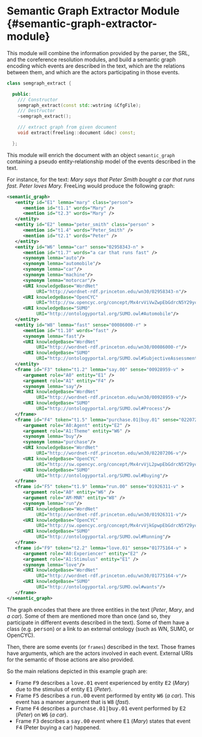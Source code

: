 
# Semantic Graph Extractor Module {#semantic-graph-extractor-module}

This module will combine the information provided by the parser, the SRL, and the coreference resolution modules, and build a semantic graph encoding which events are described in the text, which are the relations between them, and which are the actors participating in those events.

```C++
class semgraph_extract {

  public:
    /// Constructor   
    semgraph_extract(const std::wstring &CfgFile);    
    /// Destructor   
    ~semgraph_extract();

    /// extract graph from given document
    void extract(freeling::document &doc) const;

  };
```

This module will enrich the document with an object `semantic_graph` containing a pseudo entity-relationship model of the events described in the text.

For instance, for the text: _Mary says that Peter Smith bought a car that runs fast. Peter loves Mary._ FreeLing would produce the following graph:

```XML
<semantic_graph>
   <entity id="E1" lemma="mary" class="person">
      <mention id="t1.1" words="Mary" />
      <mention id="t2.3" words="Mary" />
   </entity>
   <entity id="E2" lemma="peter_smith" class="person" >
      <mention id="t1.4" words="Peter_Smith" />
      <mention id="t2.1" words="Peter" />
   </entity>
   <entity id="W6" lemma="car" sense="02958343-n" >
      <mention id="t1.7" words="a car that runs fast" />
      <synonym lemma="auto"/>
      <synonym lemma="automobile"/>
      <synonym lemma="car"/>
      <synonym lemma="machine"/>
      <synonym lemma="motorcar"/>
      <URI knowledgeBase="WordNet" 
           URI="http://wordnet-rdf.princeton.edu/wn30/02958343-n"/>
      <URI knowledgeBase="OpenCYC" 
           URI="http://sw.opencyc.org/concept/Mx4rvViVwZwpEbGdrcN5Y29ycA"/>
      <URI knowledgeBase="SUMO" 
           URI="http://ontologyportal.org/SUMO.owl#Automobile"/>
   </entity>
   <entity id="W8" lemma="fast" sense="00086000-r" >
      <mention id="t1.10" words="fast" />
      <synonym lemma="fast"/>
      <URI knowledgeBase="WordNet" 
           URI="http://wordnet-rdf.princeton.edu/wn30/00086000-r"/>
      <URI knowledgeBase="SUMO" 
           URI="http://ontologyportal.org/SUMO.owl#SubjectiveAssessmentAttribute"/>
   </entity>
   <frame id="F3" token="t1.2" lemma="say.00" sense="00928959-v" >
      <argument role="A0" entity="E1" />
      <argument role="A1" entity="F4" />
      <synonym lemma="say"/>
      <URI knowledgeBase="WordNet" 
           URI="http://wordnet-rdf.princeton.edu/wn30/00928959-v"/>
      <URI knowledgeBase="SUMO" 
           URI="http://ontologyportal.org/SUMO.owl#Process"/>
   </frame>
   <frame id="F4" token="t1.5" lemma="purchase.01|buy.01" sense="02207206-v" >
      <argument role="A0:Agent" entity="E2" />
      <argument role="A1:Theme" entity="W6" />
      <synonym lemma="buy"/>
      <synonym lemma="purchase"/>
      <URI knowledgeBase="WordNet" 
           URI="http://wordnet-rdf.princeton.edu/wn30/02207206-v"/>
      <URI knowledgeBase="OpenCYC" 
           URI="http://sw.opencyc.org/concept/Mx4rvVjL2pwpEbGdrcN5Y29ycA"/>
      <URI knowledgeBase="SUMO" 
           URI="http://ontologyportal.org/SUMO.owl#Buying"/>
   </frame>
   <frame id="F5" token="t1.9" lemma="run.00" sense="01926311-v" >
      <argument role="A0" entity="W6" />
      <argument role="AM-MNR" entity="W8" />
      <synonym lemma="run"/>
      <URI knowledgeBase="WordNet" 
           URI="http://wordnet-rdf.princeton.edu/wn30/01926311-v"/>
      <URI knowledgeBase="OpenCYC" 
           URI="http://sw.opencyc.org/concept/Mx4rvVjkGpwpEbGdrcN5Y29ycA"/>
      <URI knowledgeBase="SUMO" 
           URI="http://ontologyportal.org/SUMO.owl#Running"/>
   </frame>
   <frame id="F9" token="t2.2" lemma="love.01" sense="01775164-v" >
      <argument role="A0:Experiencer" entity="E2" />
      <argument role="A1:Stimulus" entity="E1" />
      <synonym lemma="love"/>
      <URI knowledgeBase="WordNet" 
           URI="http://wordnet-rdf.princeton.edu/wn30/01775164-v"/>
      <URI knowledgeBase="SUMO" 
           URI="http://ontologyportal.org/SUMO.owl#wants"/>
   </frame>
</semantic_graph>
```

The graph encodes that there are three entities in the text (_Peter_, _Mary_, and _a car_). Some of them are mentioned more than once (and so, they participate in different events described in the text). Some of them have a class (e.g. <tt>person</tt>) or a link to an external ontology (such as WN, SUMO, or OpenCYC).

Then, there are some events (or `frames`) described in the text. Those frames have arguments, which are the actors involved in each event. External URIs for the semantic of those actions are also provided.

So the main relations depicted in this example graph are:

*   Frame <tt>F9</tt> describes a <tt>love.01</tt> event experienced by entity <tt>E2</tt> (_Mary_) due to the stimulus of entity <tt>E1</tt> (_Peter_).
*   Frame <tt>F5</tt> describes a <tt>run.00</tt> event performed by entity <tt>W6</tt> (_a car_). This event has a manner argument that is <tt>W8</tt> (_fast_).
*   Frame <tt>F4</tt> describes a <tt>purchase.01|buy.01</tt> event performed by <tt>E2</tt> (_Peter_) on <tt>W6</tt> (_a car_).
*   Frame <tt>F3</tt> describes a <tt>say.00</tt> event where <tt>E1</tt> (_Mary_) states that event <tt>F4</tt> (Peter buying a car) happened.

